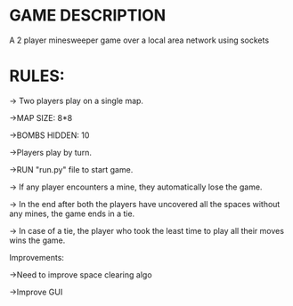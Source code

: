 # GAME DESCRIPTION

A 2 player minesweeper game over a local area network using sockets

# RULES:

-> Two players play on a single map.

->MAP SIZE: 8*8

->BOMBS HIDDEN: 10

->Players play by turn.

->RUN "run.py" file to start game.

-> If any player encounters a mine, they automatically lose the game.

-> In the end after both the players have uncovered all the spaces without any mines, the game ends in a tie.

-> In case of a tie, the player who took the least time to play all their moves wins the game.  


Improvements:

->Need to improve space clearing algo

->Improve GUI
